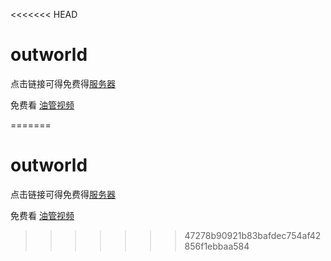 <<<<<<< HEAD
# outworld

点击链接可得免费得[服务器](https://www.vultr.com/?ref=8754136)

免费看 [油管视频](https://muddy-smoke-5d5e.beihuolang.workers.dev/) 

=======
# outworld

点击链接可得免费得[服务器](https://www.vultr.com/?ref=8754136)

免费看 [油管视频](https://muddy-smoke-5d5e.beihuolang.workers.dev/) 

>>>>>>> 47278b90921b83bafdec754af42856f1ebbaa584
